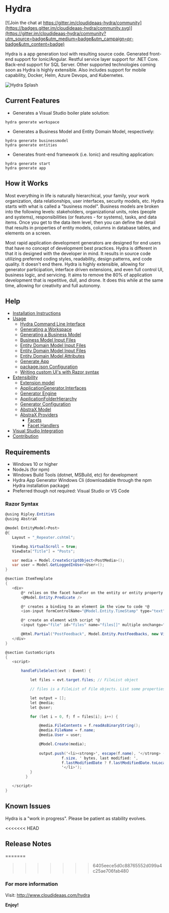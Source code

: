 # Hydra

[![Join the chat at https://gitter.im/cloudideaas-hydra/community](https://badges.gitter.im/cloudideaas-hydra/community.svg)](https://gitter.im/cloudideaas-hydra/community?utm_source=badge&utm_medium=badge&utm_campaign=pr-badge&utm_content=badge)

Hydra is a app generation tool with resulting source code. Generated front-end support for Ionic/Angular. Restful service layer support for .NET Core. Back-end support for SQL Server. Other supported technologies coming soon as Hydra is highly extensible. Also includes support for mobile capability, Docker, Helm, Azure Devops, and Kubernetes.

![Hydra Splash](https://www.cloudideaas.com/images/HydraSplashNarrow.png)

## Current Features

- Generates a Visual Studio boiler plate solution:
 ```
hydra generate workspace
 ```
- Generates a Business Model and Entity Domain Model, respectively:
 ```
hydra generate businessmodel
hydra generate entities
 ```
- Generates front-end framework (i.e. Ionic) and resulting application:
 ```
hydra generate start
hydra generate app
 ```

## How it Works

Most everything in life is naturally hierarchical, your family, your work organization, data relationships, 
user interfaces, security models, etc. Hydra starts with what is called a "business model".  Business models are broken 
into the following levels: stakeholders, organizational units, roles (people and systems), responsibilities (or features - for systems),
tasks, and data items.  Once you get to the data item level, then you can define the detail that results in properties of entity models, 
columns in database tables, and elements on a screen.

Most rapid application development generators are designed for end users that have no concept of development best practices.  Hydra is 
different in that it is designed with the developer in mind.  It results in source code utilizing preferred coding styles, readability, 
design patterns, and code quality.  It doesn't end there.  Hydra is highly extensible, allowing for generator participation, interface driven
extensions, and even full control UI, business logic, and servicing.  It aims to remove the 80% of application development that is repetitive,
dull, and drone.  It does this while at the same time, allowing for creativity and full autonomy.

## Help

- [Installation Instructions](http://cloudideaas.com/hydra/installation.htm)
- [Usage](http://cloudideaas.com/hydra/usage.htm)
    - [Hydra Command Line Interface](http://cloudideaas.com/hydra/hydracli.htm)
    - [Generating a Workspace](http://cloudideaas.com/hydra/generateworkspace.htm)
    - [Generating a Business Model](http://cloudideaas.com/hydra/generatebusinessmodel.htm)
    - [Business Model Input Files](http://cloudideaas.com/hydra/businessmodeltemplate.htm)
    - [Entity Domain Model Input Files](http://cloudideaas.com/hydra/generateentities.htm)
    - [Entity Domain Model Input Files](http://cloudideaas.com/hydra/entitydomainmodeltemplate.htm)
    - [Entity Domain Model Attributes](http://cloudideaas.com/hydra/entitydomainmodel.htm)
    - [Generate App](http://cloudideaas.com/hydra/generateapp.htm)
    - [package.json Configuration](http://cloudideaas.com/hydra/packagejson.htm)
    - [Writing custom UI's with Razor syntax](http://cloudideaas.com/hydra/razorUI.htm)
- [Extensibility](http://cloudideaas.com/hydra/extensibility.htm)
    - [Extension model](http://cloudideaas.com/hydra/extensionmodel.htm)
    - [ApplicationGenerator.Interfaces](http://cloudideaas.com/hydra/applicationgenerator.htm)
    - [Generator Engine](http://cloudideaas.com/hydra/generatorengine.htm)
    - [ApplicationFolderHierarchy](http://cloudideaas.com/hydra/applicationfolderhierarchy.htm)
    - [Generator Configuration](http://cloudideaas.com/hydra/facethandlers.htm)
    - [AbstraX Model](http://cloudideaas.com/hydra/abstraxmodel.htm)
    - [AbstraX Providers](http://cloudideaas.com/hydra/abstraxproviders.htm)
      - [Facets](http://cloudideaas.com/hydra/abstraxproviders.htm)
      - [Facet Handlers](http://cloudideaas.com/hydra/facethandlers.htm)
- [Visual Studio Integration](http://cloudideaas.com/hydra/visualstudiointegration.htm)
- [Contribution](http://cloudideaas.com/hydra/contribution.htm)

## Requirements

- Windows 10 or higher
- NodeJs (for npm)
- Windows Build Tools (dotnet, MSBuild, etc) for development
- Hydra App Generator Windows Cli (downloadable through the npm Hydra installation package)
- Preferred though not required: Visual Studio or VS Code

### Razor Syntax

 ```cs
@using Ripley.Entities
@using AbstraX

@model EntityModel<Post>
@{
    Layout = "_Repeater.cshtml";

    ViewBag.VirtualScroll = true;
    ViewData["Title"] = "Posts";

    var media = Model.CreateScriptObject<PostMedia>();
    var user = Model.GetLoggedInUser<User>();
}

@section ItemTemplate
{
    <div>
        @* relies on the facet handler on the entity or entity property *@
        <@Model.Entity.Predicate />

        @* creates a binding to an element in the view to code *@
        <ion-input formControlName="@Model.Entity.TimeStamp" type="text"></ion-input>

        @* create an element with script *@
        <input type="file" id="files" name="files[]" multiple onchange="handleFileSelect($event)" />

        @Html.Partial("PostFeedback", Model.Entity.PostFeedbacks, new ViewDataDictionary(this.ViewData) { { "counter", 1 } });
    </div>
}

@section CustomScripts
{
    <script>

        handleFileSelect(evt : Event) {

            let files = evt.target.files; // FileList object

            // files is a FileList of File objects. List some properties.

            let output = [];
            let @media;
            let @user;

            for (let i = 0, f; f = files[i]; i++) {

                @media.FileContents = f.readAsBinaryString();
                @media.FileName = f.name;
                @media.User = user;

                @Model.Create(media);
                                
                output.push('<li><strong>', escape(f.name), '</strong> (', f.type || 'n/a', ') - ',
                          f.size, ' bytes, last modified: ',
                          f.lastModifiedDate ? f.lastModifiedDate.toLocaleDateString() : 'n/a',
                          '</li>');
            }
          }

    </script>
}    
 ```


## Known Issues

Hydra is a "work in progress".  Please be patient as stability evolves.

<<<<<<< HEAD
## Release Notes


=======
>>>>>>> 6405eece5d0c88765552d099a4c25ae706fab480
### For more information

Visit: http://www.cloudideaas.com/hydra

**Enjoy!**
